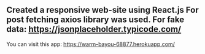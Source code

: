 Created a responsive web-site using React.js
For post fetching axios library was used.
For fake data:
https://jsonplaceholder.typicode.com/
---------------------------------------------

You can visit this app:
https://warm-bayou-68877.herokuapp.com/
